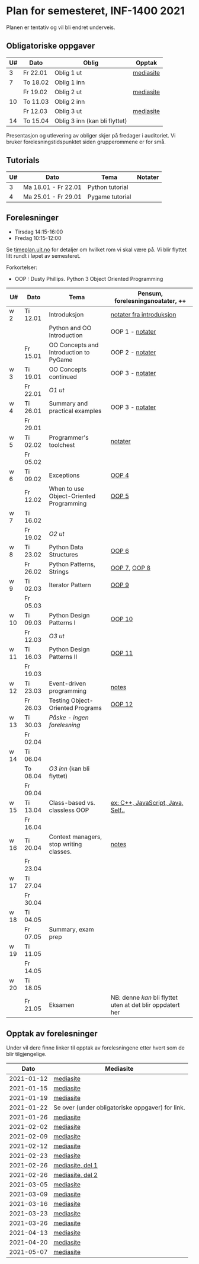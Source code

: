 Plan for semesteret, INF-1400 2021
====================================

Planen er tentativ og vil bli endret underveis. 

Obligatoriske oppgaver
-----------------

| U#  | Dato     | Oblig                         | Opptak                                                                                  |
| --- | -----    | -----------------------       | -----                                                                                   |
| 3   | Fr 22.01 | Oblig 1 ut                    | [mediasite](https://mediasite.uit.no/Mediasite/Play/4cb1810a6ab348869083a7bebd3c551d1d) |
| 7   | To 18.02 | Oblig 1 inn                   |                                                                                         |
|     | Fr 19.02 | Oblig 2 ut                    | [mediasite](https://mediasite.uit.no/Mediasite/Play/1ff076ab5d484985b13b6b0a5e7a16361d) |
| 10  | To 11.03 | Oblig 2 inn                   |                                                                                         |
|     | Fr 12.03 | Oblig 3 ut                    | [mediasite](https://mediasite.uit.no/Mediasite/Play/24813d311c1c4210b9d875c52b3e3acf1d) |
| 14  | To 15.04 | Oblig 3 inn (kan bli flyttet) |                                                                                         |


Presentasjon og utlevering av obliger skjer på fredager i auditoriet.
Vi bruker forelesningstidspunktet siden grupperommene er for små. 

Tutorials
------

| U#  | Dato                | Tema            | Notater        |
| --- | ----                | -----           | -------------- |
| 3   | Ma 18.01 - Fr 22.01 | Python tutorial |                |
| 4   | Ma 25.01 - Fr 29.01 | Pygame tutorial |                |



Forelesninger
-------------

- Tirsdag 14:15-16:00 
- Fredag  10:15-12:00 

Se [timeplan.uit.no](http://timeplan.uit.no/emne_timeplan.php?sem=21v&module[]=INF-1400-1)
for detaljer om hvilket rom vi skal være på. Vi blir flyttet litt
rundt i løpet av semesteret.

Forkortelser: 
* OOP : Dusty Phillips. Python 3 Object Oriented Programming


| U#   | Dato     | Tema                                    | Pensum, forelesningsnoatater, ++                                                           |
| ---  | ----     | -----                                   | --------------                                                                             |
| w  2 | Ti 12.01 | Introduksjon                            | [notater fra introduksjon](lectures/introduksjon)                                          |
|      |          | Python and OO Introduction              | OOP 1 - [notater](lectures/oop-01-python-intro-and-oo)                                     |
|      | Fr 15.01 | OO Concepts and Introduction to PyGame  | OOP 2 - [notater](lectures/oop-02-oo-and-pygame)                                           |
| w  3 | Ti 19.01 | OO Concepts continued                   | OOP 3 - [notater](lectures/oop-02-03-oo-concepts)                                          |
|      | Fr 22.01 | *O1 ut*                                 |                                                                                            |
| w  4 | Ti 26.01 | Summary and practical examples          | OOP 3 - [notater](lectures/oop-03-summary-and-examples)                                    |
|      | Fr 29.01 |                                         |                                                                                            |
| w  5 | Ti 02.02 | Programmer's toolchest                  | [notater](lectures/lecture-tools)                                                          |
|      | Fr 05.02 |                                         |                                                                                            |
| w  6 | Ti 09.02 | Exceptions                              | [OOP 4](lectures/oop-04-exceptions)                                                        |
|      | Fr 12.02 | When to use Object-Oriented Programming | [OOP 5](lectures/oop-05-when-to-use-oop)                                                   |
| w  7 | Ti 16.02 |                                         |                                                                                            |
|      | Fr 19.02 | *O2 ut*                                 |                                                                                            |
| w  8 | Ti 23.02 | Python Data Structures                  | [OOP 6](lectures/oop-06-python-data-structures)                                            |
|      | Fr 26.02 | Python Patterns, Strings                | [OOP 7](lectures/oop-07-oop-shortcuts), [OOP 8](lectures/oop-08-strings-and-serialization) |
| w  9 | Ti 02.03 | Iterator Pattern                        | [OOP 9](lectures/oop-09-iterator)                                                          |
|      | Fr 05.03 |                                         |                                                                                            |
| w 10 | Ti 09.03 | Python Design Patterns I                | [OOP 10](lectures/oop-10-design-pat-1)                                                     |
|      | Fr 12.03 | *O3 ut*                                 |                                                                                            |
| w 11 | Ti 16.03 | Python Design Patterns II               | [OOP 11](lectures/oop-11-design-pat-2)                                                     |
|      | Fr 19.03 |                                         |                                                                                            |
| w 12 | Ti 23.03 | Event-driven programming                | [notes](lectures/lecture-event-driven-programming)                                         |
|      | Fr 26.03 | Testing Object-Oriented Programs        | [OOP 12](lectures/oop-12-testing)                                                          |
| w 13 | Ti 30.03 | *Påske - ingen forelesning*             |                                                                                            |
|      | Fr 02.04 |                                         |                                                                                            |
| w 14 | Ti 06.04 |                                         |                                                                                            |
|      | To 08.04 | *O3 inn* (kan bli flyttet)              |                                                                                            |
|      | Fr 09.04 |                                         |                                                                                            |
| w 15 | Ti 13.04 | Class-based vs. classless OOP           | [ex: C++, JavaScript, Java, Self..](lectures/lecture-other-languages)                      |
|      | Fr 16.04 |                                         |                                                                                            |
| w 16 | Ti 20.04 | Context managers, stop writing classes. | [notes](lectures/lecture-context-mgr-stop-writing-cl)                                      |
|      | Fr 23.04 |                                         |                                                                                            |
| w 17 | Ti 27.04 |                                         |                                                                                            |
|      | Fr 30.04 |                                         |                                                                                            |
| w 18 | Ti 04.05 |                                         |                                                                                            |
|      | Fr 07.05 | Summary, exam prep                      |                                                                                            |
| w 19 | Ti 11.05 |                                         |                                                                                            |
|      | Fr 14.05 |                                         |                                                                                            |
| w 20 | Ti 18.05 |                                         |                                                                                            |
|      | Fr 21.05 | Eksamen                                 | NB: denne *kan* bli flyttet uten at det blir oppdatert her                                 |



Opptak av forelesninger 
-------------------------

Under vil dere finne linker til opptak av forelesningene etter hvert som de blir tilgjengelige. 


| Dato       | Mediasite                                                                               |
|------------|-----------------------------------------------------------------------------------------|
| 2021-01-12 | [mediasite](https://mediasite.uit.no/Mediasite/Play/770879804d5743d88f0d20ca6fa8062d1d) |
| 2021-01-15 | [mediasite](https://mediasite.uit.no/Mediasite/Play/6fe6972065d64bf794bffbafea60682e1d) |
| 2021-01-19 | [mediasite](https://mediasite.uit.no/Mediasite/Play/5d4c123875a74afeaa3b2b0757ccd13d1d) |
| 2021-01-22 | Se over (under obligatoriske oppgaver) for link.                                        |
| 2021-01-26 | [mediasite](https://mediasite.uit.no/Mediasite/Play/c6b65e40e67c432e8023e673ca5834bb1d) |
| 2021-02-02 | [mediasite](https://mediasite.uit.no/Mediasite/Play/3e170a0af8f44e4281c38aa6356ba1041d) |
| 2021-02-09 | [mediasite](https://mediasite.uit.no/Mediasite/Play/dbe1246efce1455da10feeec66b971bb1d) |
| 2021-02-12 | [mediasite](https://mediasite.uit.no/Mediasite/Play/26485dbe2b7c4d8890640a15cf650c9e1d) |
| 2021-02-23 | [mediasite](https://mediasite.uit.no/Mediasite/Play/5cefd23d13944c408ea82a2ed54a22bf1d) |
| 2021-02-26 | [mediasite, del 1](https://mediasite.uit.no/Mediasite/Play/70cdf90a45ea47228543a7af88e6dd8e1d) |
| 2021-02-26 | [mediasite, del 2](https://mediasite.uit.no/Mediasite/Play/6ce853002939477c8f43cdfd90e497e81d) |
| 2021-03-05 | [mediasite](https://mediasite.uit.no/Mediasite/Play/bd26eb38abcf4675b75368100bc707d61d) |
| 2021-03-09 | [mediasite](https://mediasite.uit.no/Mediasite/Play/8ba1d3d4f55542bba04e1dd4b82484381d) |
| 2021-03-16 | [mediasite](https://mediasite.uit.no/Mediasite/Play/2c7ec2f8b50b4784bde73fd01844cf771d) |
| 2021-03-23 | [mediasite](https://mediasite.uit.no/Mediasite/Play/cbbd1dcbc40c454bb170fff7df9cd6731d) |
| 2021-03-26 | [mediasite](https://mediasite.uit.no/Mediasite/Play/a9d29923aa0c416cbb5b864ecbbffa581d) |
| 2021-04-13 | [mediasite](https://mediasite.uit.no/Mediasite/Play/95281b7b3c5143b091fc3d2fe474d0ef1d) |
| 2021-04-20 | [mediasite](https://mediasite.uit.no/Mediasite/Play/864af5fb0fb44b5ba91279310fe3d5931d) |
| 2021-05-07 | [mediasite](https://mediasite.uit.no/Mediasite/Play/879d3cb57eaf47d09223b6653da679f41d) |
